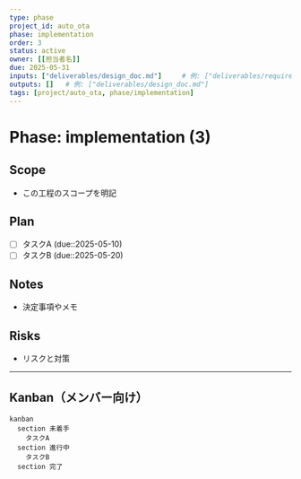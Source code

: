 ```yaml
---
type: phase
project_id: auto_ota
phase: implementation
order: 3
status: active
owner: [[担当者名]]
due: 2025-05-31
inputs: ["deliverables/design_doc.md"]     # 例: ["deliverables/requirements_spec.md"]
outputs: []   # 例: ["deliverables/design_doc.md"]
tags: [project/auto_ota, phase/implementation]
---
```


# Phase: implementation (3)

## Scope
- この工程のスコープを明記

## Plan
- [ ] タスクA (due::2025-05-10)
- [ ] タスクB (due::2025-05-20)

## Notes
- 決定事項やメモ

## Risks
- リスクと対策

---
## Kanban（メンバー向け）
```mermaid
kanban
  section 未着手
    タスクA
  section 進行中
    タスクB
  section 完了
```
